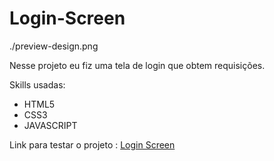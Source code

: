 # Login-Screen

./preview-design.png


Nesse projeto eu fiz uma tela de login que obtem requisições.

Skills usadas:
- HTML5
- CSS3
- JAVASCRIPT


Link para testar o projeto : <a href="https://login-screen-p.netlify.app">Login Screen</a>
